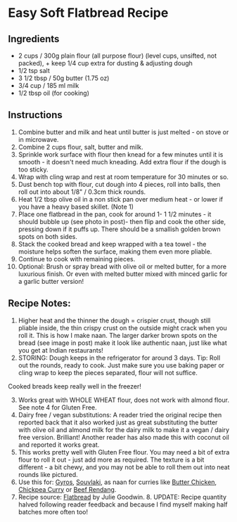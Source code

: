 # Easy Soft Flatbread Recipe

## Ingredients

- 2 cups / 300g plain flour (all purpose flour) (level cups, unsifted, not packed), + keep 1/4 cup extra for dusting & adjusting dough
- 1/2 tsp salt
- 3 1/2 tbsp / 50g butter (1.75 oz)
- 3/4 cup / 185 ml milk
- 1/2 tbsp oil (for cooking)

## Instructions

1. Combine butter and milk and heat until butter is just melted - on stove or in microwave.
2. Combine 2 cups flour, salt, butter and milk.
3. Sprinkle work surface with flour then knead for a few minutes until it is smooth - it doesn't need much kneading. Add extra flour if the dough is too sticky.
4. Wrap with cling wrap and rest at room temperature for 30 minutes or so.
5. Dust bench top with flour, cut dough into 4 pieces, roll into balls, then roll out into about 1/8" / 0.3cm thick rounds.
6. Heat 1/2 tbsp olive oil in a non stick pan over medium heat - or lower if you have a heavy based skillet. (Note 1)
7. Place one flatbread in the pan, cook for around 1- 1 1/2 minutes - it should bubble up (see photo in post)- then flip and cook the other side, pressing down if it puffs up. There should be a smallish golden brown spots on both sides.
8. Stack the cooked bread and keep wrapped with a tea towel - the moisture helps soften the surface, making them even more pliable.
9. Continue to cook with remaining pieces.
10. Optional: Brush or spray bread with olive oil or melted butter, for a more luxurious finish. Or even with melted butter mixed with minced garlic for a garlic butter version!
## Recipe Notes:

1. Higher heat and the thinner the dough = crispier crust, though still pliable inside, the thin crispy crust on the outside might crack when you roll it. This is how I make naan. The larger darker brown spots on the bread (see image in post) make it look like authentic naan, just like what you get at Indian restaurants!
2. STORING: Dough keeps in the refrigerator for around 3 days. Tip: Roll out the rounds, ready to cook. Just make sure you use baking paper or cling wrap to keep the pieces separated, flour will not suffice.

Cooked breads keep really well in the freezer!

3. Works great with WHOLE WHEAT flour, does not work with almond flour. See note 4 for Gluten Free.
4. Dairy free / vegan substitutions: A reader tried the original recipe then reported back that it also worked just as great substituting the butter with olive oil and almond milk for the dairy milk to make it a vegan / dairy free version. Brilliant! Another reader has also made this with coconut oil and reported it works great.
5. This works pretty well with Gluten Free flour. You may need a bit of extra flour to roll it out - just add more as required. The texture is a bit different - a bit chewy, and you may not be able to roll them out into neat rounds like pictured. 
6. Use this for: [Gyros](https://www.recipetineats.com/greek-chicken-gyros-with-tzatziki/), [Souvlaki](https://www.recipetineats.com/chicken-souvlaki-tzatziki/), as naan for curries like [Butter Chicken](https://www.recipetineats.com/butter-chicken/), [Chickpea Curry](https://www.recipetineats.com/easy-chickpea-potato-curry-chana-aloo-curry/) or [Beef Rendang](https://www.recipetineats.com/beef-rendang/).
7. Recipe source: [Flatbread](http://www.juliegoodwin.com.au/flatbread-recipe) by Julie Goodwin.
8. UPDATE: Recipe quantity halved following reader feedback and because I find myself making half batches more often too!